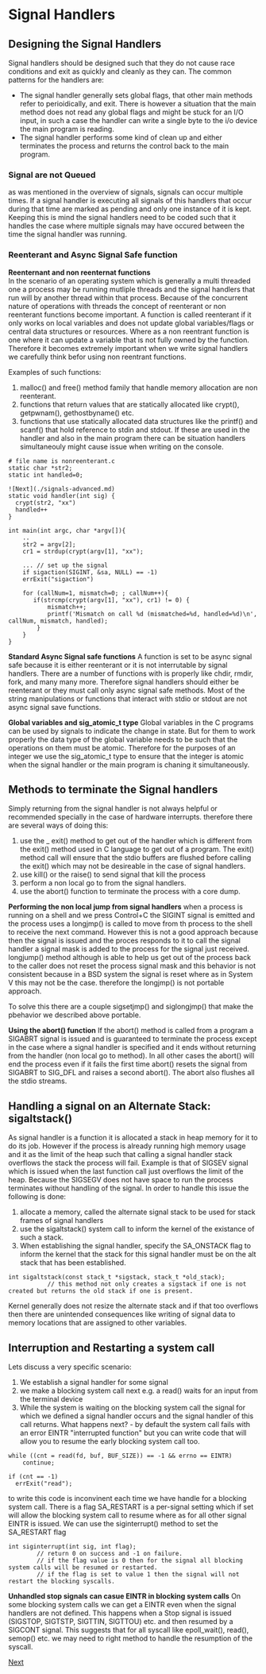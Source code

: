 # Signal Handlers 

## Designing the Signal Handlers 
Signal handlers should be designed such that they do not cause race conditions and exit as quickly and cleanly as they can. The common patterns
for the handlers are: 
* The signal handler generally sets global flags, that other main methods refer to perioidically, and exit. There is however a situation that the main method does not read any global flags and might be stuck for an I/O input, in such a case the handler can write a single byte to the i/o device the main program is reading. 
* The signal handler performs some kind of clean up and either terminates the process and returns the control back to the main program. 

### Signal are not Queued 
as was mentioned in the overview of signals, signals can occur multiple times. If a signal handler is executing all signals of this handlers that occur during that time are marked as pending and only one instance of it is kept. Keeping this is mind the signal handlers need to be coded such that it handles the case where multiple signals may have occured between the time the signal handler was running. 

### Reenterant and Async Signal Safe function
 
**Reenternant and non reenternat functions**  
In the scenario of an operating system which is generally a multi threaded one a process may be running mutliple threads and the signal handlers that run will by another thread within that process. Because of the concurrent nature of operations with threads the concept of reenterant or non reenterant functions become important. 
A function is called reenterant if it only works on local variables and does not update global variables/flags or central data structures or resources. Where as a non reentrant function is one where it can update a variable that is not fully owned by the function. Therefore it becomes extremely important when we write signal handlers we carefully think befor using non reentrant functions. 

Examples of such functions: 
1. malloc() and free() method family that handle memory allocation are non reenterant. 
2. functions that return values that are statically allocated like crypt(), getpwnam(), gethostbyname() etc. 
3. functions that use statically allocated data structures like the printf() and scanf() that hold reference to stdin and stdout. If these are used in the handler and also in the main program there can be situation handlers simultaneouly might cause issue when writing on the console. 

```
# file name is nonreenterant.c
static char *str2; 
static int handled=0;

![Next](./signals-advanced.md)
static void handler(int sig) {
  crypt(str2, "xx")
  handled++
}

int main(int argc, char *argv[]){
    .. 
    str2 = argv[2];
    cr1 = strdup(crypt(argv[1], "xx");

    ... // set up the signal 
    if sigaction(SIGINT, &sa, NULL) == -1) 
	errExit("sigaction")
    
    for (callNum=1, mismatch=0; ; callNum++){
       if(strcmp(crypt(argv[1], "xx"), cr1) != 0) {
           mismatch++; 
           printf('Mismatch on call %d (mismatched=%d, handled=%d)\n', callNum, mismatch, handled);
        }
    }
}

```

**Standard Async Signal safe functions** 
A function is set to be async signal safe because it is either reenterant or it is not interrutable by signal handlers. There are a number of functions with is properly like chdir, rmdir, fork, and many many more. Therefore signal handlers should either be reenterant or they must call only async signal safe methods. 
Most of the string manipulations or functions that interact with stdio or stdout are not async signal save functions. 

**Global variables and sig_atomic_t type** 
Global variables in the C programs can be used by signals to indicate the change in state. But for them to work properly the data type of the global variable needs to be such that the operations on them must be atomic. Therefore for the purposes of an integer we use the sig_atomic_t type to ensure that the integer is atomic when the signal handler or the main program is chaning it simultaneously. 

## Methods to terminate the Signal handlers 
Simply returning from the signal handler is not always helpful or recommended specially in the case of hardware interrupts. therefore there are several ways of doing this: 
1. use the _ exit() method to get out of the handler which is different from the exit() method used in C language to get out of a program. The exit() method call will ensure that the stdio buffers are flushed before calling the exit() which may not be desireable in the case of signal handlers. 
2. use kill() or the raise() to send signal that kill the process 
3. perform a non local go to from the signal handlers. 
4. use the abort() function to terminate the process with a core dump. 

**Performing the non local jump from signal handlers** 
when a process is running on a shell and we press Control+C the SIGINT signal is emitted and the process uses a longjmp() is called to move from th process to the shell to receive the next command. 
However this is not a good approach because then the signal is issued and the proces responds to it to call the signal handler a signal mask is added to the process for the signal just received. longjump() method although is able to help us get out of the process back to the caller does not reset the process signal mask and this behavior is not consistent because in a BSD system the signal is reset where as in System V this may not be the case. therefore the longjmp() is not portable approach. 

To solve this there are a couple sigsetjmp() and siglongjmp() that make the pbehavior we described above portable.

**Using the abort() function** 
If the abort() method is called from a program a SIGABRT signal is issued and is guaranteed to terminate the process except in the case where a signal handler is specified and it ends without returning from the handler (non local go to method). 
In all other cases the abort() will end the process even if it fails the first time abort() resets the signal from SIGABRT to SIG_DFL and raises a second abort(). The abort also flushes all the stdio streams. 

## Handling a signal on an Alternate Stack: sigaltstack() 
As signal handler is a function it is allocated a stack in heap memory for it to do its job. However if the process is already running high memory usage and it as the limit of the heap such that calling a signal handler stack overflows the stack the process will fail. Example is that of SIGSEV signal which is issued when the last function call just overflows the limit of the heap. Because the SIGSEGV does not have space to run the process terminates without handling of the signal. In order to handle this issue the following is done: 
1. allocate a memory, called the alternate signal stack to be used for stack frames of signal handlers 
2. use the sigaltstack() system call to inform the kernel of the existance of such a stack. 
3. When establishing the signal handler, specify the SA_ONSTACK flag to inform the kernel that the stack for this signal handler must be on the alt stack that has been established. 

```
int sigaltstack(const stack_t *sigstack, stack_t *old_stack); 
	       // this method not only creates a sigstack if one is not created but returns the old stack if one is present. 
```

Kernel generally does not resize the alternate stack and if that too overflows then there are unintended consequences like writing of signal data to  memory locations that are assigned to other variables. 

## Interruption and Restarting a system call 
Lets discuss a very specific scenario: 

1. We establish a signal handler for some signal
2. we make a blocking system call next e.g. a read() waits for an input from the terminal device 
3. While the system is waiting on the blocking system call the signal for which we defined a signal handler occurs and the signal handler of this call returns. 
What happens next? - by default the system call fails with an error EINTR "interrupted function" but you can write code that will allow you to resume the early blocking system call too. 

```
while ((cnt = read(fd, buf, BUF_SIZE)) == -1 && errno == EINTR) 
	continue;  

if (cnt == -1)
  errExit("read"); 

```
to write this code is inconvinent each time we have handle for a blocking system call. There is a flag SA_RESTART is a per-signal setting which if set will allow the blocking system call to resume where as for all other signal EINTR is issued. 
We can use the siginterrupt() method to set the SA_RESTART flag 

```
int siginterrupt(int sig, int flag); 
		// return 0 on success and -1 on failure. 
		// if the flag value is 0 then for the signal all blocking system calls will be resumed or restarted. 
		// if the flag is set to value 1 then the signal will not restart the blocking syscalls.  
```

**Unhandled stop signals can casue EINTR in blocking system calls** 
On some blocking system calls we can get a EINTR even when the signal handlers are not defined. This happens when a Stop signal is issued (SIGSTOP, SIGTSTP, SIGTTIN, SIGTTOU) etc. and then resumed by a SIGCONT signal. 
This suggests that for all syscall like epoll_wait(), read(), semop() etc. we may need to right method to handle the resumption of the syscall. 


[Next](signal-advanced.md) 

